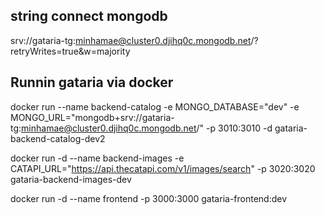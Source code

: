 ## string connect mongodb

srv://gataria-tg:minhamae@cluster0.djihq0c.mongodb.net/?retryWrites=true&w=majority

## Runnin gataria via docker

docker run --name backend-catalog -e MONGO_DATABASE="dev" -e MONGO_URL="mongodb+srv://gataria-tg:minhamae@cluster0.djihq0c.mongodb.net/" -p 3010:3010 -d gataria-backend-catalog-dev2

docker run -d --name backend-images -e CATAPI_URL="https://api.thecatapi.com/v1/images/search" -p 3020:3020 gataria-backend-images-dev

docker run -d --name frontend -p 3000:3000 gataria-frontend:dev 